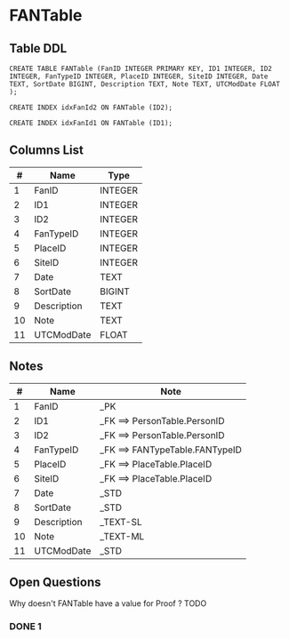 # FANTable

## Table DDL

```
CREATE TABLE FANTable (FanID INTEGER PRIMARY KEY, ID1 INTEGER, ID2 INTEGER, FanTypeID INTEGER, PlaceID INTEGER, SiteID INTEGER, Date TEXT, SortDate BIGINT, Description TEXT, Note TEXT, UTCModDate FLOAT );

CREATE INDEX idxFanId2 ON FANTable (ID2);

CREATE INDEX idxFanId1 ON FANTable (ID1);
```

## Columns List

| #   | Name        | Type    |
| --- | ----------- | ------- |
| 1   | FanID       | INTEGER |
| 2   | ID1         | INTEGER |
| 3   | ID2         | INTEGER |
| 4   | FanTypeID   | INTEGER |
| 5   | PlaceID     | INTEGER |
| 6   | SiteID      | INTEGER |
| 7   | Date        | TEXT    |
| 8   | SortDate    | BIGINT  |
| 9   | Description | TEXT    |
| 10  | Note        | TEXT    |
| 11  | UTCModDate  | FLOAT   |

## Notes

| #   | Name        | Note                           |
| --- | ----------- | ------------------------------ |
| 1   | FanID       | _PK                            |
| 2   | ID1         | _FK ==> PersonTable.PersonID   |
| 3   | ID2         | _FK ==> PersonTable.PersonID   |
| 4   | FanTypeID   | _FK ==> FANTypeTable.FANTypeID |
| 5   | PlaceID     | _FK ==> PlaceTable.PlaceID     |
| 6   | SiteID      | _FK ==> PlaceTable.PlaceID     |
| 7   | Date        | _STD                           |
| 8   | SortDate    | _STD                           |
| 9   | Description | _TEXT-SL                       |
| 10  | Note        | _TEXT-ML                       |
| 11  | UTCModDate  | _STD                           |

## Open Questions

Why doesn't FANTable have a value for Proof ?  TODO

### DONE 1